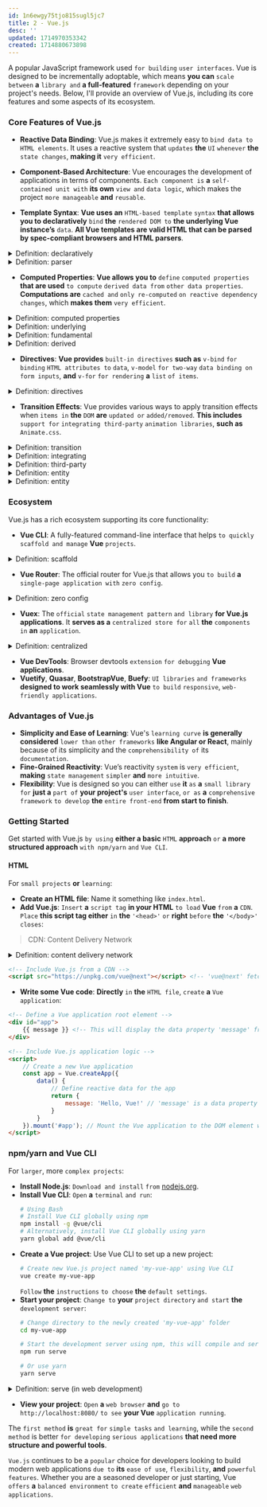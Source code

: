 ```yaml
---
id: 1n6ewgy75tjo815sugl5jc7
title: 2 - Vue.js
desc: ''
updated: 1714970353342
created: 1714880673898
---
```


A popular JavaScript framework used `for building` `user interfaces`. Vue is designed to be incrementally adoptable, which means **you can** `scale between` **a** `library and` **a full-featured** `framework` depending on your project's needs. Below, I'll provide an overview of Vue.js, including its core features and some aspects of its ecosystem.

### Core Features of Vue.js

- **Reactive Data Binding**: Vue.js makes it extremely easy to `bind data to` `HTML elements`. It uses a reactive system that `updates` **the** `UI` `whenever` **the** `state changes`, **making it** `very efficient`.

- **Component-Based Architecture**: Vue encourages the development of applications in terms of components. `Each component is` **a** `self-contained unit with` **its own** `view and` `data logic`, which makes the project `more manageable` **and** `reusable`.

- **Template Syntax**: **Vue uses an** `HTML-based template` `syntax` **that allows you to declaratively** `bind` **the** `rendered DOM to` **the underlying Vue instance’s** `data`. **All Vue templates are valid HTML that can be parsed by spec-compliant browsers and HTML parsers**.



<!-- start of 'declaratively' section -->
<details>
    <summary>Definition: declaratively</summary>

#
The term "declaratively" **refers to a** `style or` `manner of` `expression` **where you** `specify what` **you want** `to achieve` `without explaining` `how` **it should be done**. This is **common in programming**, where **declarative languages allow the programmer to write code that describes the desired results**, **while the system figures out the process to achieve those results**.

---
</details>
<!-- end of 'declaratively' section -->



<!-- start of 'parser' section -->
<details>
    <summary>Definition: parser</summary>

#
A parser **is a** `tool or` `program that` `analyzes` `a sequence of` `input data` (**like text**) `to determine` **its** `structure` **and** `then extracts` **meaningful** `information` `according to` **a** `set of rules`. This is **often used in computing for tasks like** `interpreting code` **or** `processing human languages`.

---
</details>
<!-- end of 'parser' section -->



- **Computed Properties**: **Vue allows you to** `define` `computed properties` **that are used** `to compute` `derived data from` `other data properties`. **Computations are** `cached and` `only re-computed` `on reactive dependency changes`, which **makes them** `very efficient`.



<!-- start of 'computed properties' section -->
<details>
    <summary>Definition: computed properties</summary>

#
Computed properties **are** `values` **that are** `calculated dynamically` `by` **a** `program`, **typically** `based on` `other data`. **In programming**, **these properties are** `defined using` `expressions or methods` `that re-calculate` **the** `property's value when` **the** `underlying data` `changes`.

---
</details>
<!-- end of 'computed properties' section -->



<!-- start of 'underlying' section -->
<details>
    <summary>Definition: underlying</summary>

#
The term "underlying" **refers to** `something` **that is** `hidden or exists` `beneath the surface`, `supporting or forming` **the** `basis for` `something else`. It **often** `describes` **the** `fundamental or basic` `cause`, `issue`, **or** `basis on` `which other things` `are built` `or derived`.

---
</details>
<!-- end of 'underlying' section -->



<!-- start of 'fundamental' section -->
<details>
    <summary>Definition: fundamental</summary>

#
'Fundamental' **refers to** `something` **that is** `basic`, `primary`, **or** `essential`. It's **the** `core or foundation` **that** `other things are` `built upon or` `developed from`.

---
</details>
<!-- end of 'fundamental' section -->



<!-- start of 'derived' section -->
<details>
    <summary>Definition: derived</summary>

#
'Derived' **means** `something` **that is** `developed or` `obtained from` `something else`. It **involves** `taking` `existing elements and` `creating something new or` `secondary from them`.

---
</details>
<!-- end of 'derived' section -->



- **Directives**: **Vue provides** `built-in directives` **such as** `v-bind` `for binding` `HTML attributes to` `data`, `v-model` `for two-way` `data binding on` `form inputs`, **and** `v-for` `for rendering` **a** `list` `of items`.



<!-- start of 'directives' section -->
<details>
    <summary>Definition: directives</summary>

#
Directives **are** `instructions or guidelines` **that tell someone** `how to do something or` `how something should be done`. `In programming`, **directives are** `specific statements in` **the** `code` `that tell` **the** `compiler or interpreter` `how to process` **certain** `parts of` **the** `code`.

---
</details>
<!-- end of 'directives' section -->



- **Transition Effects**: Vue provides various ways to apply transition effects when `items in` **the** `DOM` **are** `updated or` `added/removed`. **This includes** `support for` `integrating third-party` `animation libraries`, **such as** `Animate.css`.



<!-- start of 'transition' section -->
<details>
    <summary>Definition: transition</summary>

#
A transition **is a** `process or` `period of change` `from one` `state or condition` `to another`. In various contexts, it **can refer to things like** `changing` `physical locations`, `phases in projects`, **or** `shifts in` `ideas or circumstances`.

---
</details>
<!-- end of 'transition' section -->



<!-- start of 'integrating' section -->
<details>
    <summary>Definition: integrating</summary>

#
Integrating **refers to** `combining` `parts or elements` `into a whole`. It **involves bringing components together so that they work as a** `unified system` **or** `fit seamlessly into` **an** `existing` `framework or structure`.

---
</details>
<!-- end of 'integrating' section -->



<!-- start of 'third-party' section -->
<details>
    <summary>Definition: third-party</summary>

#
Third-party **refers to** `someone or something` **that is** `separate from` **the** `two` `main parties` `involved in` **a** `situation or transaction`. In many contexts, it describes **an** `outside entity` **that is** `not` `directly involved` `but may` `have interests in` `or impact on` **the** `situation`.

---
</details>
<!-- end of 'third-party' section -->



<!-- start of 'entity' section -->
<details>
    <summary>Definition: entity</summary>

#
An entity **is** `something that` `exists independently`, `often as` **a** `distinct or separate` `object`, `unit`, `or organization`. It **can refer to a variety of things such as a** `person`, **a** `company`, **an** `organization`, `or any` `identifiable existence in` **the** `physical` **or** `conceptual world`.

---
</details>
<!-- end of 'entity' section -->



<!-- start of 'entity' section -->
<details>
    <summary>Definition: entity</summary>

#
"Conceptual" **refers to** `ideas or concepts` `rather than` `physical or practical` `realities`. It **involves thinking**, **understanding**, **or relating to abstract principles and theories rather than tangible objects**.

---
</details>
<!-- end of 'entity' section -->



### Ecosystem

Vue.js has a rich ecosystem supporting its core functionality:

- **Vue CLI**: A fully-featured command-line interface that helps `to quickly` `scaffold and manage` **Vue** `projects`.



<!-- start of 'scaffold' section -->
<details>
    <summary>Definition: scaffold</summary>

#
A scaffold **is a** `temporary structure` **used** `to support` `people and materials` `during` **the** `construction or repair` `of buildings` `and other` `large structures`. It **provides a platform to work from at heights that would otherwise be difficult to reach**. In a `broader context`, "scaffold" **can also refer to a** `framework or system` `that supports` **the** `development of` `skills`, `ideas`, **or** `processes`.

---
</details>
<!-- end of 'scaffold' section -->



- **Vue Router**: The official router for Vue.js that allows you `to build` **a** `single-page application with` `zero config`.



<!-- start of 'zero config' section -->
<details>
    <summary>Definition: zero config</summary>

#
"Zero config" **refers to** `systems`, `applications`, `or devices` **that** `work` `straight out of the box` `without requiring` **the** `user to` `manually` `configure settings`. The goal of zero configuration technology is **to simplify setup processes and improve usability**, **allowing users to operate devices or software immediately upon installation or initiation**, **without needing technical knowledge or intervention**.

---
</details>
<!-- end of 'zero config' section -->



- **Vuex**: The `official` `state management pattern` `and library` **for Vue.js applications**. It **serves as a** `centralized store for` `all` **the** `components` `in` **an** `application`.



<!-- start of 'centralized' section -->
<details>
    <summary>Definition: centralized</summary>

#
"Centralized" **refers to a** `system or structure` **where** `control or authority` **is** `concentrated in` **a** `single central` `point or location`, **rather than being distributed across multiple locations or divisions**.

---
</details>
<!-- end of 'centralized' section -->



- **Vue DevTools**: Browser devtools `extension` `for debugging` **Vue applications**.
- **Vuetify**, **Quasar**, **BootstrapVue**, **Buefy**: `UI libraries` `and frameworks` **designed to work seamlessly with Vue** `to build` `responsive`, `web-friendly applications`.

### Advantages of Vue.js

- **Simplicity and Ease of Learning**: Vue's `learning curve` **is generally considered** `lower than` `other frameworks` **like Angular or React**, mainly because of its simplicity and the `comprehensibility of` its `documentation`.
- **Fine-Grained Reactivity**: Vue’s reactivity `system` is `very efficient`, **making** `state management` `simpler` **and** `more intuitive`.
- **Flexibility**: Vue is designed so you can either `use` **it** `as` **a** `small library for` **just a** `part of` **your project's** `user interface`, `or as` **a** `comprehensive framework` `to develop` **the** `entire front-end` **from start to finish**.

### Getting Started

Get started with Vue.js `by using` **either a basic** `HTML` **approach** `or` **a more structured approach** `with npm/yarn` `and` `Vue CLI`.

#### HTML
For `small projects` **or** `learning`:

- **Create an HTML file**: Name it something like `index.html`.
- **Add Vue.js**: `Insert` **a** `script tag` **in your HTML** `to load` **Vue** `from` **a** `CDN`. `Place` **this script tag either** `in` **the** `'<head>'` `or` **right** `before` **the** `'</body>'` `closes`:
> CDN: Content Delivery Network



<!-- start of 'content delivery network' section -->
<details>
    <summary>Definition: content delivery network</summary>

#
A `CDN`, **or** `Content Delivery Network`, **is a** `system of` `distributed servers` `that deliver` `web content` **like** `images`, `videos`, **and** `web pages` `to users` `based on` **their** `geographic location`, **the** `origin of` **the** `webpage`, `and` **the** `content delivery server`. This helps `to speed up` **the** `loading time of` `websites` `by reducing` **the** `physical distance` `between` **the** `server` `and` **the** `user`.

---
</details>
<!-- end of 'content delivery network' section -->



```html
<!-- Include Vue.js from a CDN -->
<script src="https://unpkg.com/vue@next"></script> <!-- 'vue@next' fetches the latest version of Vue.js -->
```
- **Write some Vue code**: **Directly** `in` **the** `HTML file`, `create` **a** `Vue application`:
```html
<!-- Define a Vue application root element -->
<div id="app">
    {{ message }} <!-- This will display the data property 'message' from the Vue instance -->
</div>

<!-- Include Vue.js application logic -->
<script>
    // Create a new Vue application
    const app = Vue.createApp({
        data() {
            // Define reactive data for the app
            return {
                message: 'Hello, Vue!' // 'message' is a data property
            }
        }
    }).mount('#app'); // Mount the Vue application to the DOM element with the id 'app'
</script>
```

### npm/yarn and Vue CLI
For `larger`, more `complex projects`:

- **Install Node.js**: `Download and install` `from` [nodejs.org](https://nodejs.org/).
- **Install Vue CLI**: `Open` **a** `terminal` `and run`:
    ```bash
    # Using Bash
    # Install Vue CLI globally using npm
    npm install -g @vue/cli
    # Alternatively, install Vue CLI globally using yarn
    yarn global add @vue/cli
    ```
- **Create a Vue project**: Use Vue CLI to set up a new project:
    ```bash
    # Create new Vue.js project named 'my-vue-app' using Vue CLI
    vue create my-vue-app
    ```
   `Follow` **the** `instructions` `to choose` **the** `default settings`.
- **Start your project**: `Change to` **your** `project directory` `and start` **the** `development server`:
    ```bash
    # Change directory to the newly created 'my-vue-app' folder
    cd my-vue-app

    # Start the development server using npm, this will compile and serve the Vue application
    npm run serve

    # Or use yarn
    yarn serve
    ```



<!-- start of 'serve' section -->
<details>
    <summary>Definition: serve (in web development)</summary>

#
**In web development**, "serve" typically **refers to the** `action of` **a** `server` `sending data to` **a** `client` `in response to` **a** `request`. This **involves** `delivering web pages`, `resources` **like images and stylesheets**, `and data` `through` **an** `API` `to users' browsers or` `applications`. When you visit a website, your `browser` `requests information`, **and the** `server` "`serves`" **that** `information` back to you, **enabling you to view and interact with the website**.

---
</details>
<!-- end of 'serve' section -->



- **View your project**: `Open` **a** `web browser` **and** `go to` `http://localhost:8080/` `to see` **your Vue** `application running`.

The `first method` **is** `great for` `simple tasks` `and learning`, while the `second method` is better `for developing` `serious applications` **that need more structure and powerful tools**.

`Vue.js` continues to be a `popular` choice for developers looking to build modern web applications `due to` **its** `ease of use`, `flexibility`, **and** `powerful features`. Whether you are a seasoned developer or just starting, Vue `offers` **a** `balanced environment` `to create` `efficient` **and** `manageable` `web applications`.
